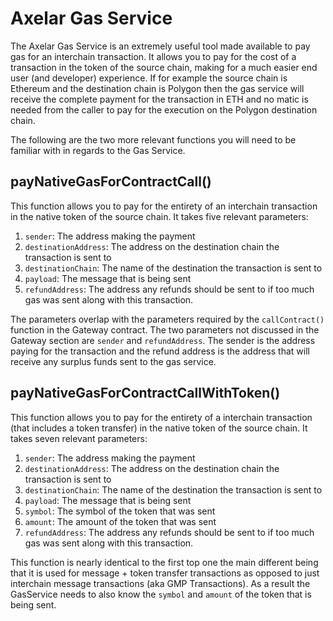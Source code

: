 # Axelar Gas Service

The Axelar Gas Service is an extremely useful tool made available to pay gas for an interchain transaction. It allows you to pay for the cost of a transaction in the token of the source chain, making for a much easier end user (and developer) experience. If for example the source chain is Ethereum and the destination chain is Polygon then the gas service will receive the complete payment for the transaction in ETH and no matic is needed from the caller to pay for the execution on the Polygon destination chain.

The following are the two more relevant functions you will need to be familiar with in regards to the Gas Service.

## payNativeGasForContractCall()

This function allows you to pay for the entirety of an interchain transaction in the native token of the source chain. It takes five relevant parameters:

1. `sender`: The address making the payment
2. `destinationAddress`: The address on the destination chain the transaction is sent to
3. `destinationChain`: The name of the destination the transaction is sent to
4. `payload`: The message that is being sent
5. `refundAddress`: The address any refunds should be sent to if too much gas was sent along with this transaction.

The parameters overlap with the parameters required by the `callContract()` function in the Gateway contract. The two parameters not discussed in the Gateway section are `sender` and `refundAddress`. The sender is the address paying for the transaction and the refund address is the address that will receive any surplus funds sent to the gas service.

## payNativeGasForContractCallWithToken()

This function allows you to pay for the entirety of a interchain transaction (that includes a token transfer) in the native token of the source chain. It takes seven relevant parameters:

1. `sender`: The address making the payment
2. `destinationAddress`: The address on the destination chain the transaction is sent to
3. `destinationChain`: The name of the destination the transaction is sent to
4. `payload`: The message that is being sent
5. `symbol`: The symbol of the token that was sent
6. `amount`: The amount of the token that was sent
7. `refundAddress`: The address any refunds should be sent to if too much gas was sent along with this transaction.

This function is nearly identical to the first top one the main different being that it is used for message + token transfer transactions as opposed to just interchain message transactions (aka GMP Transactions). As a result the GasService needs to also know the `symbol` and `amount` of the token that is being sent.

